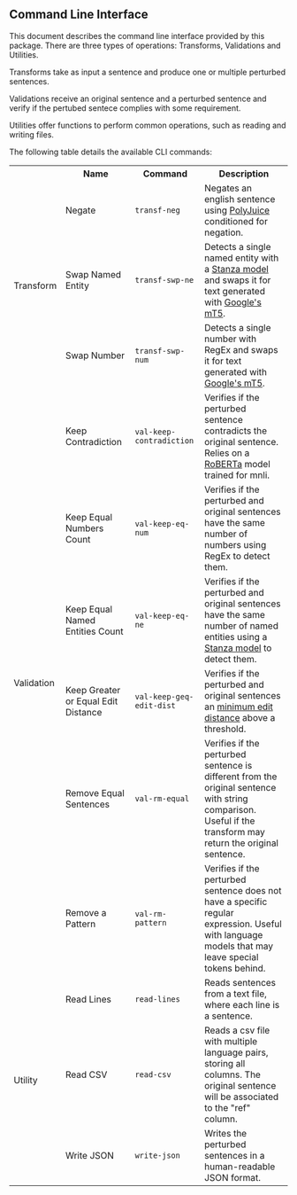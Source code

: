 ## Command Line Interface

This document describes the command line interface provided by this package. There are three types of operations: Transforms, Validations and Utilities.

Transforms take as input a sentence and produce one or multiple perturbed sentences.

Validations receive an original sentence and a perturbed sentence and verify if the pertubed sentece complies with some requirement.

Utilities offer functions to perform common operations, such as reading and writing files.

The following table details the available CLI commands:

<table>
	<tr>
        <th></th>
	    <th>Name</th>
	    <th>Command</th>
	    <th>Description</th>  
	</tr >
	<tr >
	    <td rowspan="3">Transform</td>
        <td>Negate</td>
	    <td nowrap="nowrap"><code>transf-neg</code></td>
        <td>Negates an english sentence using <a href="https://arxiv.org/abs/2101.00288">PolyJuice</a> conditioned for negation.</td>
	</tr>
	<tr>
	    <td>Swap Named Entity</td>
	    <td><code>transf-swp-ne</code></td>
        <td>Detects a single named entity with a <a href="https://stanfordnlp.github.io/stanza/available_models.html#available-ner-models">Stanza model</a> and swaps it for text generated with <a href="https://arxiv.org/abs/2010.11934">Google's mT5</a>.</td>
	</tr>
	<tr>
	    <td>Swap Number</td>
	    <td nowrap="nowrap"><code>transf-swp-num</code></td>
        <td>Detects a single number with RegEx and swaps it for text generated with <a href="https://arxiv.org/abs/2010.11934">Google's mT5</a>.</td>
	</tr>
	<tr>
	    <td rowspan="6">Validation</td>
	    <td>Keep Contradiction</td>
        <td nowrap="nowrap"><code>val-keep-contradiction</code></td>
        <td>Verifies if the perturbed sentence contradicts the original sentence. Relies on a <a href="https://arxiv.org/abs/1907.11692">RoBERTa</a> model trained for mnli.</td>
	</tr>
	<tr>
	    <td>Keep Equal Numbers Count</td>
	    <td nowrap="nowrap"><code>val-keep-eq-num</code></td>
	    <td>Verifies if the perturbed and original sentences have the same number of numbers using RegEx to detect them.</td>
	</tr>
	<tr>
	    <td>Keep Equal Named Entities Count</td>
	    <td nowrap="nowrap"><code>val-keep-eq-ne</code></td>
	    <td>Verifies if the perturbed and original sentences have the same number of named entities using a <a href="https://stanfordnlp.github.io/stanza/available_models.html#available-ner-models">Stanza model</a> to detect them.</td>
	</tr>
	<tr>
	    <td>Keep Greater or Equal Edit Distance</td>
	    <td nowrap="nowrap"><code>val-keep-geq-edit-dist</code></td>
	    <td>Verifies if the perturbed and original sentences an <a href="https://web.stanford.edu/class/cs124/lec/med.pdf">minimum edit distance</a> above a threshold.</td>
	</tr>
	<tr>
	    <td>Remove Equal Sentences</td>
	    <td nowrap="nowrap"><code>val-rm-equal</code></td>
	    <td>Verifies if the perturbed sentence is different from the original sentence with string comparison. Useful if the transform may return the original sentence.</td>
	</tr>
	<tr>
	    <td>Remove a Pattern</td>
	    <td nowrap="nowrap"><code>val-rm-pattern</code></td>
	    <td>Verifies if the perturbed sentence does not have a specific regular expression. Useful with language models that may leave special tokens behind.</td>
	</tr>
	<tr>
        <td rowspan="5">Utility</td>
	    <td>Read Lines</td>
	    <td nowrap="nowrap"><code>read-lines</code></td>
	    <td>Reads sentences from a text file, where each line is a sentence.</td>
	</tr>
    <tr>
	    <td>Read CSV</td>
	    <td nowrap="nowrap"><code>read-csv</code></td>
	    <td>Reads a csv file with multiple language pairs, storing all columns. The original sentence will be associated to the "ref" column.</td>
	</tr>
    <tr>
	    <td>Write JSON </td>
	    <td nowrap="nowrap"><code>write-json</code></td>
	    <td>Writes the perturbed sentences in a human-readable JSON format.</td>
	</tr>
</table>
